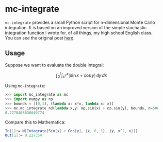 # mc-integrate

`mc-integrate` provides a small Python script for n-dimensional Monte Carlo integration. It is based on an improved version of the simple stochastic integration function I wrote for, of all things, my high school English class. You can see the original post [here](https://blog.ericzheng.org/_posts/2019-01-22-monte-carlo-integration/).

## Usage
Suppose we want to evaluate the double integral:

$$
\int _0 ^1 \int _{x^2} ^x (\sin x + \cos y)\,dy\,dx
$$

Using `mc-integrate`:

``` python
>>> import mc_integrate as mc
>>> import numpy as np
>>> bounds = [(0,1), (lambda x: x*x, lambda x: x)]
>>> mc.mc_integrate_nd(lambda x,y: np.sin(x) + np.sin(y), bounds, n=50000)
0.2278408630640774
```

Compare this to Mathematica:

``` mathematica
In[1]:= N[Integrate[Sin[x] + Cos[y], {x, 0, 1}, {y, x^2, x}]]
Out[1]:= 0.227354
```

